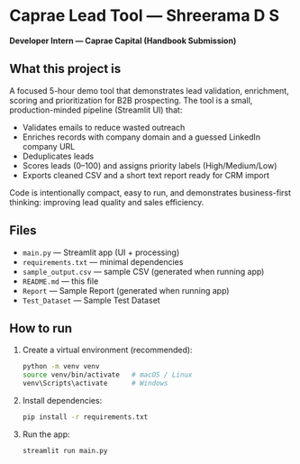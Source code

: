 # Caprae Lead Tool — Shreerama D S
**Developer Intern — Caprae Capital (Handbook Submission)**

## What this project is
A focused 5-hour demo tool that demonstrates lead validation, enrichment, scoring and prioritization for B2B prospecting. The tool is a small, production-minded pipeline (Streamlit UI) that:
- Validates emails to reduce wasted outreach
- Enriches records with company domain and a guessed LinkedIn company URL
- Deduplicates leads
- Scores leads (0–100) and assigns priority labels (High/Medium/Low)
- Exports cleaned CSV and a short text report ready for CRM import

Code is intentionally compact, easy to run, and demonstrates business-first thinking: improving lead quality and sales efficiency.

## Files
- `main.py` — Streamlit app (UI + processing)
- `requirements.txt` — minimal dependencies
- `sample_output.csv` — sample CSV (generated when running app)
- `README.md` — this file
- `Report` — Sample Report (generated when running app)
- `Test_Dataset` — Sample Test Dataset

## How to run
1. Create a virtual environment (recommended):
   ```bash
   python -m venv venv
   source venv/bin/activate   # macOS / Linux
   venv\Scripts\activate      # Windows
   ```
2. Install dependencies:
   ```bash
   pip install -r requirements.txt
   ```
3. Run the app:
   ```bash
   streamlit run main.py
   ```